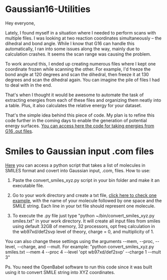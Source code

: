 # Gaussian16-Utilities

Hey everyone,

Lately, I found myself in a situation where I needed to perform scans with multiple files. I was looking at two reaction coordinates simultaneously – the dihedral and bond angle. While I know that G16 can handle this automatically, I ran into some issues along the way, mainly due to calculation crashes. It seems the scan range was causing the problem.

To work around this, I ended up creating numerous files where I kept one coordinate frozen while scanning the other. For example, I'd freeze the bond angle at 120 degrees and scan the dihedral, then freeze it at 130 degrees and scan the dihedral again. You can imagine the pile of files I had to deal with in the end.

That's when I thought it would be awesome to automate the task of extracting energies from each of these files and organizing them neatly into a table. Plus, it also calculates the relative energy for your dataset.

That's the simple idea behind this piece of code. My plan is to refine this code further in the coming days to enable the generation of potential energy surfaces.
[You can access here the code for taking energies from G16 .out files](https://github.com/MartFrancisco/Gaussian16-Utilities/blob/getting-scan-energies/Extract%20energy%20from%20scan%20calculation.ipynb).


# Smiles to Gaussian input .com files

[Here](https://github.com/MartFrancisco/Gaussian16-Utilities/tree/Smiles-to-gaussian-.com-input) you can access a python script that takes a list of molecules in SMILES format and covert into Gaussian input, .com, files.
How to use:


1) Paste the convert_smiles_xyz.py script in your bin folder and make it an executable file. 


2) Go to your work directory and create a txt file, [click here to check one example](https://github.com/MartFrancisco/Gaussian16-Utilities/blob/Smiles-to-gaussian-.com-input/smiles.txt), with the name of your molecule followed by one space and the SMILE string. Each line in your txt file should represent one molecule.


3) To execute the .py file just type "python ~/bin/convert_smiles_xyz.py smiles.txt" in your work directory. It will create all input files from smiles using default 32GB of memory, 32 processors, opt freq calculation in the wb97xd/def2svp level of theory, charge = 0, and multiplicity of 1.

You can also change these settings using the arguments --mem, --proc, --level, --charge, and --mult. For example: "python convert_smiles_xyz.py smiles.txt --mem 4 --proc 4 --level 'opt wb97xd/def2svp' --charge 1 --mult 3"

Ps. You need the OpenBabel software to run this code since it was built using it to convert SMILE string into XYZ coordinates.
